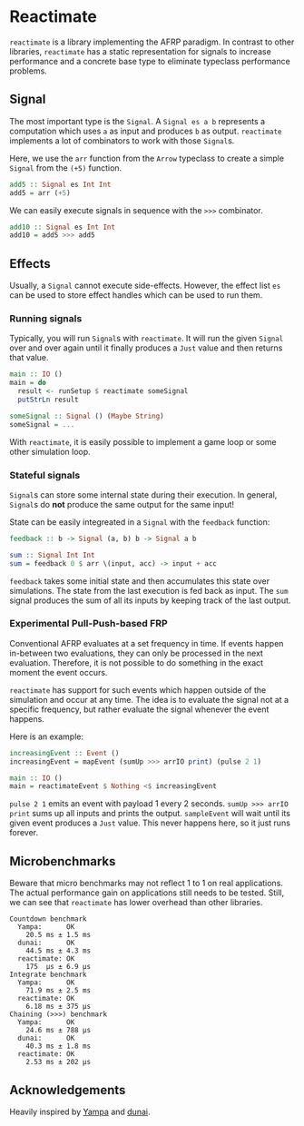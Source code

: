 # Reactimate

`reactimate` is a library implementing the AFRP paradigm. In contrast to other libraries, `reactimate` has a static representation for signals to increase performance and a concrete base type to eliminate typeclass performance problems.

## Signal

The most important type is the `Signal`. A `Signal es a b` represents a computation which uses `a` as input and produces `b` as output. `reactimate` implements a lot of combinators to work with those `Signal`s.

Here, we use the `arr` function from the `Arrow` typeclass to create a simple `Signal` from the `(+5)` function.
```haskell
add5 :: Signal es Int Int
add5 = arr (+5)
```

We can easily execute signals in sequence with the `>>>` combinator.
```haskell
add10 :: Signal es Int Int
add10 = add5 >>> add5
```

## Effects

Usually, a `Signal` cannot execute side-effects. However, the effect list `es` can be used to store effect handles which can be used to run them.

### Running signals

Typically, you will run `Signal`s with `reactimate`. It will run the given `Signal` over and over again until it finally produces a `Just` value and then returns that value.
```haskell
main :: IO ()
main = do
  result <- runSetup $ reactimate someSignal
  putStrLn result

someSignal :: Signal () (Maybe String)
someSignal = ...
```

With `reactimate`, it is easily possible to implement a game loop or some other simulation loop.

### Stateful signals

`Signal`s can store some internal state during their execution. In general, `Signal`s do **not** produce the same output for the same input!

State can be easily integreated in a `Signal` with the `feedback` function:
```haskell
feedback :: b -> Signal (a, b) b -> Signal a b

sum :: Signal Int Int
sum = feedback 0 $ arr \(input, acc) -> input + acc
```

`feedback` takes some initial state and then accumulates this state over simulations. The state from the last execution is fed back as input. The `sum` signal produces the sum of all its inputs by keeping track of the last output.


### Experimental Pull-Push-based FRP

Conventional AFRP evaluates at a set frequency in time. If events happen in-between two evaluations, they can only be processed in the next evaluation.
Therefore, it is not possible to do something in the exact moment the event occurs.

`reactimate` has support for such events which happen outside of the simulation and occur at any time.
The idea is to evaluate the signal not at a specific frequency, but rather evaluate the signal whenever the event happens.

Here is an example:

```haskell
increasingEvent :: Event ()
increasingEvent = mapEvent (sumUp >>> arrIO print) (pulse 2 1)

main :: IO ()
main = reactimateEvent $ Nothing <$ increasingEvent
```

`pulse 2 1` emits an event with payload 1 every 2 seconds. `sumUp >>> arrIO print` sums up all inputs and prints the output.
`sampleEvent` will wait until its given event produces a `Just` value. This never happens here, so it just runs forever. 

## Microbenchmarks

Beware that micro benchmarks may not reflect 1 to 1 on real applications. The actual performance gain on applications still needs to be tested. Still, we can see that `reactimate` has lower overhead than other libraries.

```
Countdown benchmark
  Yampa:      OK
    20.5 ms ± 1.5 ms
  dunai:      OK
    44.5 ms ± 4.3 ms
  reactimate: OK
    175  μs ± 6.9 μs
Integrate benchmark
  Yampa:      OK
    71.9 ms ± 2.5 ms
  reactimate: OK
    6.18 ms ± 375 μs
Chaining (>>>) benchmark
  Yampa:      OK
    24.6 ms ± 788 μs
  dunai:      OK
    40.3 ms ± 1.8 ms
  reactimate: OK
    2.53 ms ± 202 μs
```

## Acknowledgements

Heavily inspired by [Yampa](https://github.com/ivanperez-keera/Yampa) and [dunai](https://github.com/ivanperez-keera/dunai).
